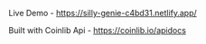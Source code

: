 Live Demo - https://silly-genie-c4bd31.netlify.app/

Built with Coinlib Api  - https://coinlib.io/apidocs
